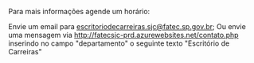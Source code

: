 Para mais informações agende um horário:

Envie um email para escritoriodecarreiras.sjc@fatec.sp.gov.br;
Ou envie uma mensagem via http://fatecsjc-prd.azurewebsites.net/contato.php inserindo no campo "departamento" o seguinte texto "Escritório de Carreiras"

